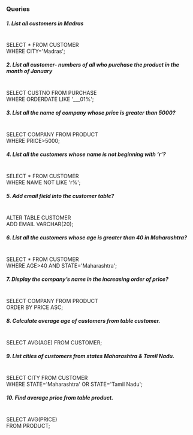 ### Queries

##### 1. List all customers in Madras<br>
<br>SELECT * FROM CUSTOMER
<br>WHERE CITY='Madras';

##### 2. List all customer- numbers of all who purchase the product in the month of January<br>
<br>SELECT CUSTNO FROM PURCHASE
<br>WHERE ORDERDATE LIKE '___01%';

##### 3. List all the name of company whose price is greater than 5000?<br>
<br>SELECT COMPANY FROM PRODUCT
<br>WHERE PRICE>5000;

##### 4. List all the customers whose name is not beginning with ‘r’?<br>
<br>SELECT * FROM CUSTOMER
<br>WHERE NAME NOT LIKE 'r%';

##### 5. Add email field into the customer table?<br>
<br>ALTER TABLE CUSTOMER
<br>ADD EMAIL VARCHAR(20);

##### 6. List all the customers whose age is greater than 40 in Maharashtra?<br>
<br>SELECT * FROM CUSTOMER
<br>WHERE AGE>40 AND STATE='Maharashtra';

##### 7. Display the company’s name in the increasing order of price?<br>
<br>SELECT COMPANY FROM PRODUCT
<br>ORDER BY PRICE ASC;

##### 8. Calculate average age of customers from table customer.<br>
<br>SELECT AVG(AGE) FROM CUSTOMER;

##### 9. List cities of customers from states Maharashtra & Tamil Nadu.<br>
<br>SELECT CITY FROM CUSTOMER 
<br>WHERE STATE='Maharashtra' OR STATE='Tamil Nadu'; 

##### 10. Find average price from table product.<br>
<br>SELECT AVG(PRICE)
<br>FROM PRODUCT;
